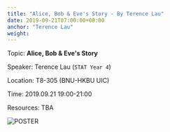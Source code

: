 ```yaml
---
title: "Alice, Bob & Eve's Story - By Terence Lau"
date: 2019-09-21T07:00:00+08:00
anchor: "Terence Lau"
weight:
---
```


Topic: **Alice, Bob & Eve's Story**

Speaker: Terence Lau (`STAT Year 4`)

Location: T8-305 (BNU-HKBU UIC)

Time: 2019.09.21 19:00-21:00

Resources: TBA

![POSTER](https://i.loli.net/2019/09/21/J7byWx5c8Rp9Ads.png)
